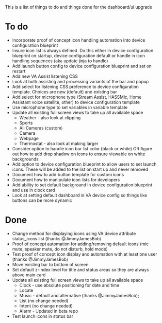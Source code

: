 This is a list of things to do and things done for the dashboard/ui upgrade

# To do

* Incorporate proof of concept icon handling automation into device configuration blueprint
* Insure icon list is always defined.  Do this either in device configuration blueprint on startup, device configuration default or handle in icon handling sequences (aka update jinja to handle)
* Add launch button config to device configuration blueprint and set on restart
* Add new VA Assist listening CSS
* Look at both assisting and processing variants of the bar and popup
* Add select for listening CSS preference to device configuration template.  Choices are new (default) and existing bar
* Add select for microphone type (Stream Assist, HASSMic, Home Assistant voice satellite, other) to device configuration template
* Use microphone type to set variables in variable template
* Update all existing full screen views to take up all available space
  * Weather - also look at clipping
  * Sports
  * All Cameras (custom)
  * Camera
  * Webpage
  * Thermostat - also look at making larger
* Consider option to handle icon bar list color (black or white) OR figure out how to add drop shadow on icons to ensure viewable on white backgrounds
* Add option to device configuration blueprint to allow users to set launch icons.  These will be added to the list on start up and never removed
* Document how to add button template for custom icons
* Document how to manipulate icon lists for developers
* Add ability to set default background in device configuration blueprint and use in clock card
* Look at setting default dashboard in VA device config so things like buttons can be more dynamic


# Done

* Change method for displaying icons using VA device attribute status_icons list (thanks @JimmyJamesBob)
* Proof of concept automation for adding/removing default icons (mic mute, speaker mute, do not disturb, hold mode)
* Test proof of concept icon display and automation with at least one user (thanks @JimmyJamesBob)
* Move existing bar to bottom of screen
* Set default z-index level for title and status areas so they are always above main card
* Update all existing full screen views to take up all available space
  * Clock - use absolute positioning for date and time  
  * Locate
  * Music - default and alternative (thanks @JimmyJamesBob);
  * List (no change needed)
  * Intent (no change needed)
  * Alarm - Updated in beta repo      
* Test launch icons in status bar
